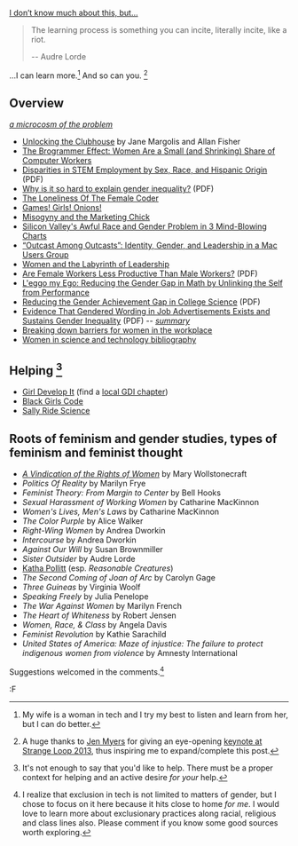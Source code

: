 [I don’t know much about this, but…](https://medium.com/about-work/82978662b2d6)

> The learning process is something you can incite, literally incite, like a riot.
> 
> -- Audre Lorde

…I can learn more.[^1] And so can you. [^0]

## Overview

*[a microcosm of the problem](http://blogjustine.wordpress.com/2013/10/12/because-it-needs-to-be-said/)*

* [Unlocking the Clubhouse](http://www.amazon.com/Unlocking-Clubhouse-Computing-Jane-Margolis/dp/0262632691) by Jane Margolis and Allan Fisher
* [The Brogrammer Effect: Women Are a Small (and Shrinking) Share of Computer Workers](http://www.theatlantic.com/business/archive/2013/09/the-brogrammer-effect-women-are-a-small-and-shrinking-share-of-computer-workers/279611/)
* [Disparities in STEM Employment by Sex, Race, and Hispanic Origin](http://webcache.googleusercontent.com/search?q=cache:hu7VlY0A3BwJ:www.census.gov/prod/2013pubs/acs-24.pdf+&cd=1&hl=en&ct=clnk&gl=us) (PDF)
* [Why is it so hard to explain gender inequality?](http://www.nyu.edu/classes/jackson/causes.of.gender.inequality/Readings/DownSoLong--WhyIsItSoHard.pdf) (PDF)	 	 
* [The Loneliness Of The Female Coder](http://www.fastcolabs.com/3008216/tracking/minding-gap-how-your-company-can-woo-female-coders)	 	 
* [Games! Girls! Onions!](http://www.dead-reckon.com/post/60762312852/games-girls-onions)	 	 
* [Misogyny and the Marketing Chick](https://medium.com/about-work/aa49dffc975d)	 	 
* [Silicon Valley's Awful Race and Gender Problem in 3 Mind-Blowing Charts](http://www.motherjones.com/mojo/2013/06/silicon-valley-race-gender-problem-income-inequality)	 	 
* [“Outcast Among Outcasts”: Identity, Gender, and Leadership in a Mac Users Group](http://www.womenandlanguage.org/OJS/index.php?journal=wandl&page=article&op=view&path%5B%5D=52&path%5B%5D=42)	 	 
* [Women and the Labyrinth of Leadership](http://hbr.org/2007/09/women-and-the-labyrinth-of-leadership/ar/1)
* [Are Female Workers Less Productive Than Male Workers?](http://www.irle.berkeley.edu/workingpapers/139-06.pdf) (PDF)
* [L'eggo my Ego: Reducing the Gender Gap in Math by Unlinking the Self from Performance](http://www.tandfonline.com/doi/abs/10.1080/15298868.2012.687012#.Ukrq3WRxte4)
* [Reducing the Gender Achievement Gap in College Science](http://psych.colorado.edu/~tito/Miyake_et_al_2010.pdf) (PDF)
* [Evidence That Gendered Wording in Job Advertisements Exists and
Sustains Gender Inequality](http://www.fortefoundation.org/site/DocServer/gendered_wording_JPSP.pdf?docID=16121) (PDF) -- *[summary](http://www.wired.com/wiredenterprise/2013/03/hiring-women/)*
* [Breaking down barriers for women in the workplace](http://gender.stanford.edu/news/2011/breaking-down-barriers-women-workplace)
* [Women in science and technology bibliography](http://www.fat-net.org/content/bibliography-women-and-science-technology)

[^0]: A huge thanks to [Jen Myers](http://jenmyers.net/) for giving an eye-opening [keynote at Strange Loop 2013](https://github.com/strangeloop/StrangeLoop2013/blob/master/slides/sessions/Myers-MakingSoftwareMakeSense.pdf), thus inspiring me to expand/complete this post.

## Helping [^3]

* [Girl Develop It](http://www.girldevelopit.com/) (find a [local GDI chapter](http://www.girldevelopit.com/chapters))
* [Black Girls Code](http://www.blackgirlscode.com/)
* [Sally Ride Science](https://sallyridescience.com/)

[^3]: It's not enough to say that you'd like to help.  There must be a proper context for helping and an active desire *for your* help.

## Roots of feminism and gender studies, types of feminism and feminist thought

* *[A Vindication of the Rights of Women](http://librivox.org/a-vindication-of-the-rights-of-woman-by-mary-wollstonecraft/)* by Mary Wollstonecraft
* *Politics Of Reality* by Marilyn Frye
* *Feminist Theory: From Margin to Center* by Bell Hooks
* *Sexual Harassment of Working Women* by Catharine MacKinnon
* *Women's Lives, Men's Laws* by Catharine MacKinnon
* *The Color Purple* by Alice Walker
* *Right-Wing Women* by Andrea Dworkin
* *Intercourse* by Andrea Dworkin
* *Against Our Will* by Susan Brownmiller
* *Sister Outsider* by Audre Lorde
* [Katha Pollitt](http://www.slate.com/authors.katha_pollitt.html) (esp. *Reasonable Creatures*)
* *The Second Coming of Joan of Arc* by Carolyn Gage
* *Three Guineas* by Virginia Woolf
* *Speaking Freely* by Julia Penelope
* *The War Against Women* by Marilyn French
* *The Heart of Whiteness* by Robert Jensen
* *Women, Race, & Class* by Angela Davis
* *Feminist Revolution* by Kathie Sarachild
* *United States of America: Maze of injustice: The failure to protect indigenous women from violence* by Amnesty International

Suggestions welcomed in the comments.[^5]

:F

[^1]: My wife is a woman in tech and I try my best to listen and learn from her, but I can do better.

[^5]: I realize that exclusion in tech is not limited to matters of gender, but I chose to focus on it here because it hits close to home *for me*.  I would love to learn more about exclusionary practices along racial, religious and class lines also.  Please comment if you know some good sources worth exploring.